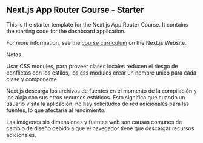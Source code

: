 ## Next.js App Router Course - Starter

This is the starter template for the Next.js App Router Course. It contains the starting code for the dashboard application.

For more information, see the [course curriculum](https://nextjs.org/learn) on the Next.js Website.

Notas

Usar CSS modules, para proveer clases locales reducen el riesgo de conflictos con los estilos, los css modules crear un nombre unico para cada clase y componente.

Next.js descarga los archivos de fuentes en el momento de la compilación y los aloja con sus otros recursos estáticos. Esto significa que cuando un usuario visita la aplicación, no hay solicitudes de red adicionales para las fuentes, lo que afectaría al rendimiento.

Las imágenes sin dimensiones y fuentes web son causas comunes de cambio de diseño debido a que el navegador tiene que descargar recursos adicionales.
